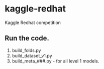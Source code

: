 # kaggle-redhat
Kaggle Redhat competition

## Run the code.

1. build_folds.py
2. build_dataset_v1.py
3. build_meta_###.py - for all level 1 models.


